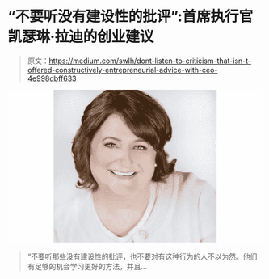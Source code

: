 # “不要听没有建设性的批评”:首席执行官凯瑟琳·拉迪的创业建议

> 原文：<https://medium.com/swlh/dont-listen-to-criticism-that-isn-t-offered-constructively-entrepreneurial-advice-with-ceo-4e998dbff633>

![](img/f893ec691f9313d26a7d98f00f6f3a31.png)

> “不要听那些没有建设性的批评，也不要对有这种行为的人不以为然。他们有足够的机会学习更好的方法，并且…